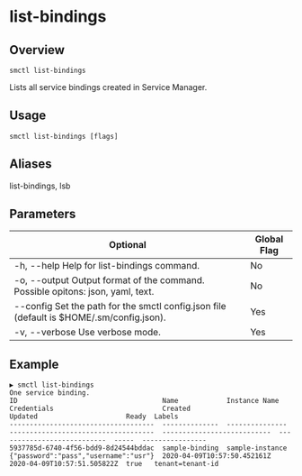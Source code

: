 # list-bindings

## Overview

`smctl list-bindings`

Lists all service bindings created in Service Manager.

## Usage

`smctl list-bindings [flags]`

## Aliases

list-bindings, lsb

## Parameters

|Optional|Global Flag|
|--------|-----------|
| -h, --help  Help for list-bindings command.| No |
| -o, --output Output format of the command. Possible opitons: json, yaml, text.| No|
| --config Set the path for the smctl config.json file (default is $HOME/.sm/config.json).|Yes|
| -v, --verbose Use verbose mode.|Yes|

## Example

```
▶ smctl list-bindings
One service binding.
ID                                    Name            Instance Name    Credentials                           Created                      Updated                      Ready  Labels
------------------------------------  --------------  ---------------  ------------------------------------  ---------------------------  ---------------------------  -----  ----------------
5937785d-6740-4f56-bdd9-8d24544bddac  sample-binding  sample-instance  {"password":"pass","username":"usr"}  2020-04-09T10:57:50.452161Z  2020-04-09T10:57:51.505822Z  true   tenant=tenant-id
```